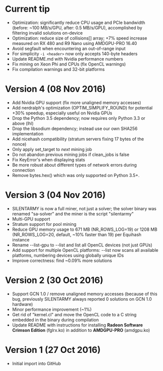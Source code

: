 # Current tip

* Optimization: significantly reduce CPU usage and PCIe bandwidth (before:
  ~100 MB/s/GPU, after: 0.5 MB/s/GPU), accomplished by filtering invalid
  solutions on-device
* Optimization: reduce size of collisions[] array; +7% speed increase measured
  on RX 480 and R9 Nano using AMDGPU-PRO 16.40
* Avoid segfault when encountering an out-of-range input
* For simplicity `-i <header>` now only accepts 140-byte headers
* Update README.md with Nvidia performance numbers
* Fix mining on Xeon Phi and CPUs (fix OpenCL warnings)
* Fix compilation warnings and 32-bit platforms

# Version 4 (08 Nov 2016)

* Add Nvidia GPU support (fix more unaligned memory accesses)
* Add nerdralph's optimization (OPTIM_SIMPLIFY_ROUND) for potential +30%
  speedup, especially useful on Nvidia GPUs
* Drop the Python 3.5 dependency; now requires only Python 3.3 or above (lhl)
* Drop the libsodium dependency; instead use our own SHA256 implementation
* Add nicehash compatibility (stratum servers fixing 17 bytes of the nonce)
* Only apply set_target to *next* mining job
* Do not abandon previous mining jobs if clean_jobs is false
* Fix KeyError's when displaying stats
* Be more robust about different types of network errors during connection
* Remove bytes.hex() which was only supported on Python 3.5+.

# Version 3 (04 Nov 2016)

* SILENTARMY is now a full miner, not just a solver; the solver binary was
  renamed "sa-solver" and the miner is the script "silentarmy"
* Multi-GPU support
* Stratum support for pool mining
* Reduce GPU memory usage to 671 MB (NR_ROWS_LOG=19) or 1208 MB
  (NR_ROWS_LOG=20, default, ~10% faster than 19) per Equihash instance
* Rename --list-gpu to --list and list all OpenCL devices (not just GPUs)
* Add support for multiple OpenCL platforms: --list now scans all available
  platforms, numbering devices using globally unique IDs
* Improve correctness: find ~0.09% more solutions

# Version 2 (30 Oct 2016)

* Support GCN 1.0 / remove unaligned memory accesses (because of this bug,
  previously SILENTARMY always reported 0 solutions on GCN 1.0 hardware)
* Minor performance improvement (~1%)
* Get rid of "kernel.cl" and move the OpenCL code to a C string embedded in the
  binary during compilation
* Update README with instructions for installing
  **Radeon Software Crimson Edition** (fglrx.ko) in addition to
  **AMDGPU-PRO** (amdgpu.ko)

# Version 1 (27 Oct 2016)

* Initial import into GitHub
